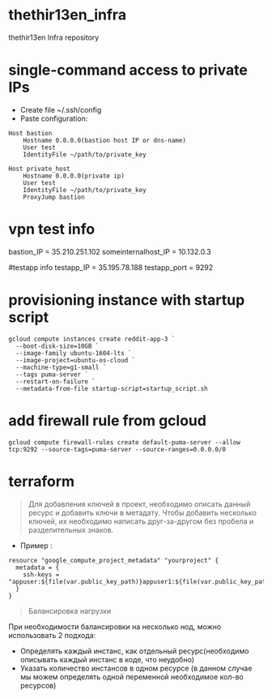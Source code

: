 # thethir13en_infra
thethir13en Infra repository

# single-command access to private IPs
* Create file ~/.ssh/config
* Paste configuration:
```
Host bastion
    Hostname 0.0.0.0(bastion host IP or dns-name)
    User test
    IdentityFile ~/path/to/private_key

Host private_host
    Hostname 0.0.0.0(private ip)
    User test
    IdentityFile ~/path/to/private_key
    ProxyJump bastion
```
# vpn test info
bastion_IP = 35.210.251.102
someinternalhost_IP = 10.132.0.3

#testapp info
testapp_IP = 35.195.78.188
testapp_port = 9292

# provisioning instance with startup script
```
gcloud compute instances create reddit-app-3 `
  --boot-disk-size=10GB `
  --image-family ubuntu-1604-lts `
  --image-project=ubuntu-os-cloud `
  --machine-type=g1-small `
  --tags puma-server `
  --restart-on-failure `
  --metadata-from-file startup-script=startup_script.sh
```

# add firewall rule from gcloud
```
gcloud compute firewall-rules create default-puma-server --allow tcp:9292 --source-tags=puma-server --source-ranges=0.0.0.0/0
```

# terraform
> Для добавления ключей в проект, необходимо описать данный ресурс и добавить ключи в метадату.
> Чтобы добавить несколько ключей, их необходимо написать друг-за-другом без пробела и разделительных знаков.

* Пример :
```
resource "google_compute_project_metadata" "yourproject" {
  metadata = {
    ssh-keys = "appuser:${file(var.public_key_path)}appuser1:${file(var.public_key_path)}"
  }
}
```
> Балансировка нагрузки

При необходимости балансировки на несколько нод, можно использовать 2 подхода:

* Определять каждый инстанс, как отдельный ресурс(необходимо описывать каждый инстанс в коде, что неудобно)
* Указать количество инстансов в одном ресурсе (в данном случае мы можем определять одной переменной необходимое кол-во ресурсов)
